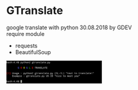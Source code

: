# GTranslate
google translate with python
30.08.2018 by GDEV <br>
require module <br>
* requests
* BeautifulSoup <br>
<img src="https://raw.githubusercontent.com/Hendriyawan/GTranslate/master/Screenshot_20180831-200444_1.jpg" width="250">